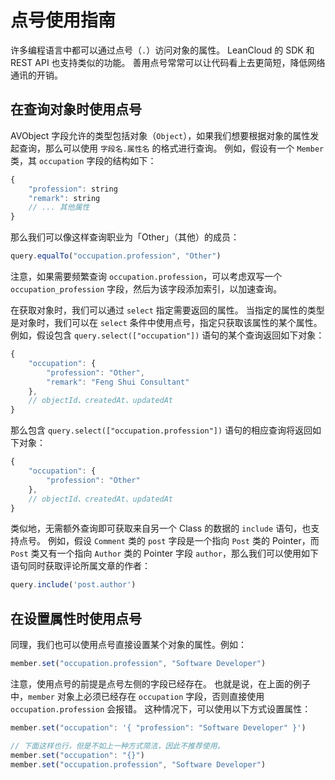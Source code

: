# 点号使用指南

许多编程语言中都可以通过点号（`.`）访问对象的属性。
LeanCloud 的 SDK 和 REST API 也支持类似的功能。
善用点号常常可以让代码看上去更简短，降低网络通讯的开销。

## 在查询对象时使用点号

AVObject 字段允许的类型包括对象（`Object`），如果我们想要根据对象的属性发起查询，那么可以使用 `字段名.属性名` 的格式进行查询。
例如，假设有一个 `Member` 类，其 `occupation` 字段的结构如下：

```js
{
    "profession": string
    "remark": string
    // ... 其他属性
}
```

那么我们可以像这样查询职业为「Other」（其他）的成员：

```js
query.equalTo("occupation.profession", "Other")
```

注意，如果需要频繁查询 `occupation.profession`，可以考虑双写一个 `occupation_profession` 字段，然后为该字段添加索引，以加速查询。

在获取对象时，我们可以通过 `select` 指定需要返回的属性。
当指定的属性的类型是对象时，我们可以在 `select` 条件中使用点号，指定只获取该属性的某个属性。
例如，假设包含 `query.select(["occupation"])` 语句的某个查询返回如下对象：

```js
{
    "occupation": {
        "profession": "Other",
        "remark": "Feng Shui Consultant"
    },
    // objectId、createdAt、updatedAt
}
```

那么包含 `query.select(["occupation.profession"])` 语句的相应查询将返回如下对象：

```js
{
    "occupation": {
        "profession": "Other"
    },
    // objectId、createdAt、updatedAt
}
```

类似地，无需额外查询即可获取来自另一个 Class 的数据的 `include` 语句，也支持点号。
例如，假设 `Comment` 类的 `post` 字段是一个指向 `Post` 类的 Pointer，而 `Post` 类又有一个指向 `Author` 类的 Pointer 字段 `author`，那么我们可以使用如下语句同时获取评论所属文章的作者：

```js
query.include('post.author')
```

## 在设置属性时使用点号

同理，我们也可以使用点号直接设置某个对象的属性。例如：

```js
member.set("occupation.profession", "Software Developer")
```

注意，使用点号的前提是点号左侧的字段已经存在。
也就是说，在上面的例子中，`member` 对象上必须已经存在 `occupation` 字段，否则直接使用 `occupation.profession` 会报错。
这种情况下，可以使用以下方式设置属性：

```js
member.set("occupation": '{ "profession": "Software Developer" }')

// 下面这样也行，但是不如上一种方式简洁，因此不推荐使用。
member.set("occupation": "{}")
member.set("occupation.profession", "Software Developer")
```